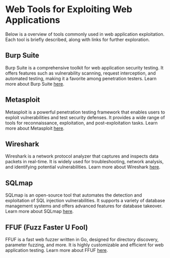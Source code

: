 # Web Tools for Exploiting Web Applications

Below is a overview of tools commonly used in web application exploitation. Each tool is briefly described, along with links for further exploration.

## Burp Suite
Burp Suite is a comprehensive toolkit for web application security testing. It offers features such as vulnerability scanning, request interception, and automated testing, making it a favorite among penetration testers. Learn more about Burp Suite [here](/Tools%20&%20Commands/BurpSuite/burp%20suite.md).

## Metasploit
Metasploit is a powerful penetration testing framework that enables users to exploit vulnerabilities and test security defenses. It provides a wide range of tools for reconnaissance, exploitation, and post-exploitation tasks. Learn more about Metasploit [here](/Tools%20&%20Commands/Metasploit/metasploit%20overview.md).

## Wireshark
Wireshark is a network protocol analyzer that captures and inspects data packets in real-time. It is widely used for troubleshooting, network analysis, and identifying potential vulnerabilities. Learn more about Wireshark [here](/Tools%20&%20Commands/Wireshark/wireshark.md).

## SQLmap
SQLmap is an open-source tool that automates the detection and exploitation of SQL injection vulnerabilities. It supports a variety of database management systems and offers advanced features for database takeover. Learn more about SQLmap [here](/Web%20Exploitation/SQLi/sql%20injection.md).

## FFUF (Fuzz Faster U Fool)
FFUF is a fast web fuzzer written in Go, designed for directory discovery, parameter fuzzing, and more. It is highly customizable and efficient for web application testing. Learn more about FFUF [here](/Tools%20&%20Commands/FFUF/ffuf.md).
